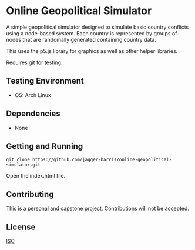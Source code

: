 # Online Geopolitical Simulator

A simple geopolitical simulator designed to simulate basic country conflicts using a node-based system. Each country is represented by groups of nodes that are randomally generated containing country data.

This uses the p5.js library for graphics as well as other helper libraries.

Requires git for testing.

## Testing Environment
* OS: Arch Linux

## Dependencies
* None

## Getting and Running

```shell
git clone https://github.com/jagger-harris/online-geopolitical-simulator.git
```

Open the index.html file.

## Contributing
This is a personal and capstone project. Contributions will not be accepted.

## License
[ISC](https://choosealicense.com/licenses/isc/)
